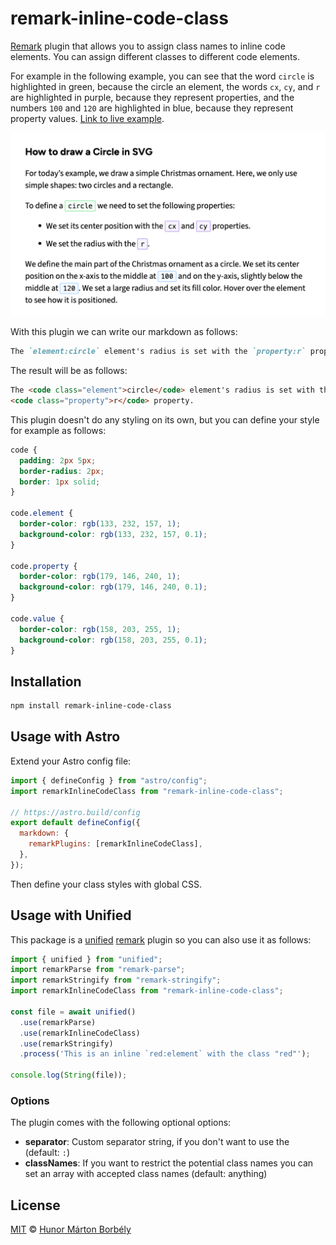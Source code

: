 # remark-inline-code-class

[Remark](https://github.com/remarkjs/remark) plugin that allows you to assign class names to inline code elements. You can assign different classes to different code elements.

For example in the following example, you can see that the word `circle` is highlighted in green, because the circle an element, the words `cx`, `cy`, and `r` are highlighted in purple, because they represent properties, and the numbers `100` and `120` are highlighted in blue, because they represent property values. [Link to live example](https://svg-tutorial.com/svg/basic-shapes#how-to-draw-a-circle-in-svg).

[![example image](https://github.com/HunorMarton/remark-inline-code-class/raw/main/example.png)](https://svg-tutorial.com/svg/basic-shapes#how-to-draw-a-circle-in-svg)

With this plugin we can write our markdown as follows:

```markdown
The `element:circle` element's radius is set with the `property:r` property.
```

The result will be as follows:

```html
The <code class="element">circle</code> element's radius is set with the
<code class="property">r</code> property.
```

This plugin doesn't do any styling on its own, but you can define your style for example as follows:

```css
code {
  padding: 2px 5px;
  border-radius: 2px;
  border: 1px solid;
}

code.element {
  border-color: rgb(133, 232, 157, 1);
  background-color: rgb(133, 232, 157, 0.1);
}

code.property {
  border-color: rgb(179, 146, 240, 1);
  background-color: rgb(179, 146, 240, 0.1);
}

code.value {
  border-color: rgb(158, 203, 255, 1);
  background-color: rgb(158, 203, 255, 0.1);
}
```

## Installation

```sh
npm install remark-inline-code-class
```

## Usage with Astro

Extend your Astro config file:

```js
import { defineConfig } from "astro/config";
import remarkInlineCodeClass from "remark-inline-code-class";

// https://astro.build/config
export default defineConfig({
  markdown: {
    remarkPlugins: [remarkInlineCodeClass],
  },
});
```

Then define your class styles with global CSS.

## Usage with Unified

This package is a [unified](https://github.com/unifiedjs/unified) [remark](https://github.com/remarkjs/remark) plugin so you can also use it as follows:

```js
import { unified } from "unified";
import remarkParse from "remark-parse";
import remarkStringify from "remark-stringify";
import remarkInlineCodeClass from "remark-inline-code-class";

const file = await unified()
  .use(remarkParse)
  .use(remarkInlineCodeClass)
  .use(remarkStringify)
  .process('This is an inline `red:element` with the class "red"');

console.log(String(file));
```

### Options

The plugin comes with the following optional options:

- **separator**: Custom separator string, if you don't want to use the (default: `:`)
- **classNames**: If you want to restrict the potential class names you can set an array with accepted class names (default: anything)

## License

[MIT](LICENSE) © [Hunor Márton Borbély](https://hunormarton.com/)
